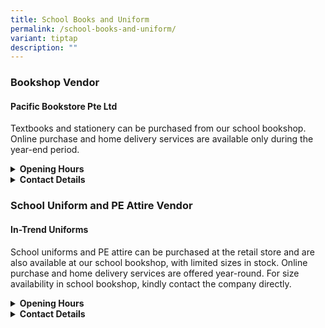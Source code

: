 ```yaml
---
title: School Books and Uniform
permalink: /school-books-and-uniform/
variant: tiptap
description: ""
---
```

<h3><strong>Bookshop Vendor</strong></h3>
<h4><strong>Pacific Bookstore Pte Ltd</strong></h4>
<p>Textbooks and stationery can be purchased from our school bookshop. Online
purchase and home delivery services are available only during the year-end
period.</p>
<div data-type="detailGroup" class="isomer-accordion isomer-accordion-white">
<details class="isomer-details">
<summary><strong>Opening Hours</strong>
</summary>
<div data-type="detailsContent" class="isomer-details-content">
<details class="isomer-details">
<summary><strong><u>Opening Hours During the School Term </u></strong>
</summary>
<div data-type="detailsContent" class="isomer-details-content">
<p><strong><em>BookStore:</em></strong>
<br>8.00 AM TO 3.00 PM (MON TO FRI)
<br><strong><sub>Closed on Weekends, Public Holidays and School Holidays in March, May/June and September.</sub></strong>
</p>
<p></p>
<p>* For parents wishing to purchase textbooks and stationery during the
regular school term, please email the bookstore directly at <a href="mailto:sales@pacificbookstores.com" rel="noopener noreferrer nofollow" target="_blank">sales@pacificbookstores.com</a> to
arrange an appointment.</p>
</div>
</details>
<details class="isomer-details">
<summary><strong><u>Opening Hours During the Year-End School Holidays</u></strong>
</summary>
<div data-type="detailsContent" class="isomer-details-content">
<p>Schedule will be shared closer to the date</p>
</div>
</details>
</div>
</details>
<details class="isomer-details">
<summary><strong>Contact Details</strong>
</summary>
<div data-type="detailsContent" class="isomer-details-content">
<table style="minWidth: 50px">
<colgroup>
<col>
<col>
</colgroup>
<tbody>
<tr>
<th rowspan="1" colspan="2">
<p><strong>Main Office</strong>
</p>
</th>
</tr>
<tr>
<td rowspan="1" colspan="1">
<p>Address:</p>
</td>
<td rowspan="1" colspan="1">
<p>14 Arumugam Road #08-01 LTC Building C, Singapore 409959</p>
</td>
</tr>
<tr>
<td rowspan="1" colspan="1">
<p>Office Tel:</p>
</td>
<td rowspan="1" colspan="1">
<p>69298012</p>
</td>
</tr>
<tr>
<td rowspan="1" colspan="1">
<p>Website:</p>
</td>
<td rowspan="1" colspan="1">
<p><a href="http://www.pacificbookstores.com/" rel="noopener noreferrer nofollow" target="_blank"><u>www.pacificbookstores.com</u></a>
</p>
</td>
</tr>
<tr>
<td rowspan="1" colspan="1">
<p>E - Shop Website:</p>
</td>
<td rowspan="1" colspan="1">
<p><a href="http://www.pacificbookstores.com/" rel="noopener noreferrer nofollow" target="_blank"><u>www.pacificeshop.com</u></a>
</p>
</td>
</tr>
<tr>
<td rowspan="1" colspan="1">
<p>Email:</p>
</td>
<td rowspan="1" colspan="1">
<p><a href="http://www.pacificbookstores.com/" rel="noopener noreferrer nofollow" target="_blank"><u>sales@pacificbookstores.com</u></a>
</p>
</td>
</tr>
</tbody>
</table>
</div>
</details>
</div>
<h3><strong>School Uniform and PE Attire Vendor</strong></h3>
<h4><strong>In-Trend Uniforms</strong></h4>
<p>School uniforms and PE attire can be purchased at the retail store and
are also available at our school bookshop, with limited sizes in stock.
Online purchase and home delivery services are offered year-round. For
size availability in school bookshop, kindly contact the company directly.</p>
<div data-type="detailGroup" class="isomer-accordion isomer-accordion-white">
<details class="isomer-details">
<summary><strong>Opening Hours</strong>
</summary>
<div data-type="detailsContent" class="isomer-details-content">
<details class="isomer-details">
<summary><strong><u>Opening Hours During the School Term</u></strong>
</summary>
<div data-type="detailsContent" class="isomer-details-content">
<p><strong><em>Retail Store:</em></strong>
<br>10.00 AM TO 6.00 PM (MON TO FRI)
<br>10.00 AM TO 3.00 PM (SAT)
<br><strong><sup>Closed on Sundays and Public Holidays</sup></strong>
<br><strong><em><sup>Please note that for any visits to the Retail Store during the December period, an appointment must be made at least 1-2 days in advance.</sup></em></strong>
<br>For purchases in the school bookshop, please check availability and arrange
an appointment by contacting the bookstore directly.</p>
</div>
</details>
<details class="isomer-details">
<summary><strong><u>Opening Hours During the Year-End School Holidays</u></strong>
</summary>
<div data-type="detailsContent" class="isomer-details-content">
<p>Schedule will be shared closer to the dates.</p>
</div>
</details>
</div>
</details>
<details class="isomer-details">
<summary><strong>Contact Details</strong>
</summary>
<div data-type="detailsContent" class="isomer-details-content">
<table style="minWidth: 50px">
<colgroup>
<col>
<col>
</colgroup>
<tbody>
<tr>
<th rowspan="1" colspan="2">
<p><strong>Intrend Uniforms</strong> Retail Store</p>
</th>
</tr>
<tr>
<td rowspan="1" colspan="1">
<p>Address</p>
</td>
<td rowspan="1" colspan="1">
<p>1 Kaki Bukit Road 1
<br>#01-30/31, Enterprise One
<br>Singapore 415934</p>
</td>
</tr>
<tr>
<td rowspan="1" colspan="1">
<p>Main Telephone Line</p>
</td>
<td rowspan="1" colspan="1">
<p>6741 0930</p>
</td>
</tr>
<tr>
<td rowspan="1" colspan="1">
<p>Main Fax</p>
</td>
<td rowspan="1" colspan="1">
<p>6744 7689</p>
</td>
</tr>
<tr>
<td rowspan="1" colspan="1">
<p>Website</p>
</td>
<td rowspan="1" colspan="1">
<p><a href="http://www.intrenduniforms.com/" rel="noopener noreferrer nofollow" target="_blank"><u>www.intrenduniforms.com</u></a>
</p>
</td>
</tr>
<tr>
<td rowspan="1" colspan="1">
<p>E - Shop Website:</p>
</td>
<td rowspan="1" colspan="1">
<p><a href="https://www.intrenduniforms.com/bukit-view-secondary-school" rel="noopener noreferrer nofollow" target="_blank">intrenduniforms.com/bukit-view-secondary-school</a>
</p>
</td>
</tr>
<tr>
<td rowspan="1" colspan="1">
<p>Email</p>
</td>
<td rowspan="1" colspan="1">
<p><a href="http://www.intrenduniforms.com/" rel="noopener noreferrer nofollow" target="_blank"><u>sales@itu.com.sg</u></a>
</p>
</td>
</tr>
</tbody>
</table>
</div>
</details>
</div>
<p></p>
<p></p>